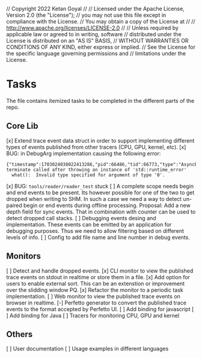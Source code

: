 // Copyright 2022 Ketan Goyal
// 
// Licensed under the Apache License, Version 2.0 (the "License");
// you may not use this file except in compliance with the License.
// You may obtain a copy of the License at
// 
//     http://www.apache.org/licenses/LICENSE-2.0
// 
// Unless required by applicable law or agreed to in writing, software
// distributed under the License is distributed on an "AS IS" BASIS,
// WITHOUT WARRANTIES OR CONDITIONS OF ANY KIND, either express or implied.
// See the License for the specific language governing permissions and
// limitations under the License.

# Tasks

The file contains itemized tasks to be completed in the different parts of the repo.

## Core Lib

[x] Extend trace event data struct in order to support implementing different types of events published from other tracers (CPU, GPU, kernel, etc).
[x] BUG: in DebugArg implementation causing the following error:
```
{"timestamp":1703024038022413286,"pid":66486,"tid":66773,"type":"AsyncEnd","name":"boost::async_wait"}
terminate called after throwing an instance of 'std::runtime_error'
  what():  Invalid type specified for argument of type '0'.
```
[x] BUG: `tools/reader/reader_test` stuck
[ ] A complete scope needs begin and end events to be present. Its however possible for one of the two to get dropped when writing to SHM. In such a case we need a way to detect un-paired begin or end events during offline processing. Proposal: Add a new depth field for sync events. That in combination with counter can be used to detect dropped call stacks.
[ ] Debugging events desing and implementation. These events can be emitted by an application for debugging purposes. Thus we need to allow filtering based on different levels of info. 
[ ] Config to add file name and line number in debug events.

## Monitors

[ ] Detect and handle dropped events.
[x] CLI monitor to view the published trace events on stdout in realtime or store them in a file.
  [x] Add option for users to enable external sort. This can be an extenstion or improvement over the slidding window PQ.
  [x] Refactor the monitor to a periodic task implementation. 
[ ] Web monitor to view the published trace events on browser in realtime.
[-] Perfetto generator to convert the published trace events to the format accepted by Perfetto UI.
[ ] Add binding for javascript
[ ] Add binding for Java
[ ] Tracers for monitoring CPU, GPU and kernel

## Others

[ ] User documentation
[ ] Usage examples in different languages
